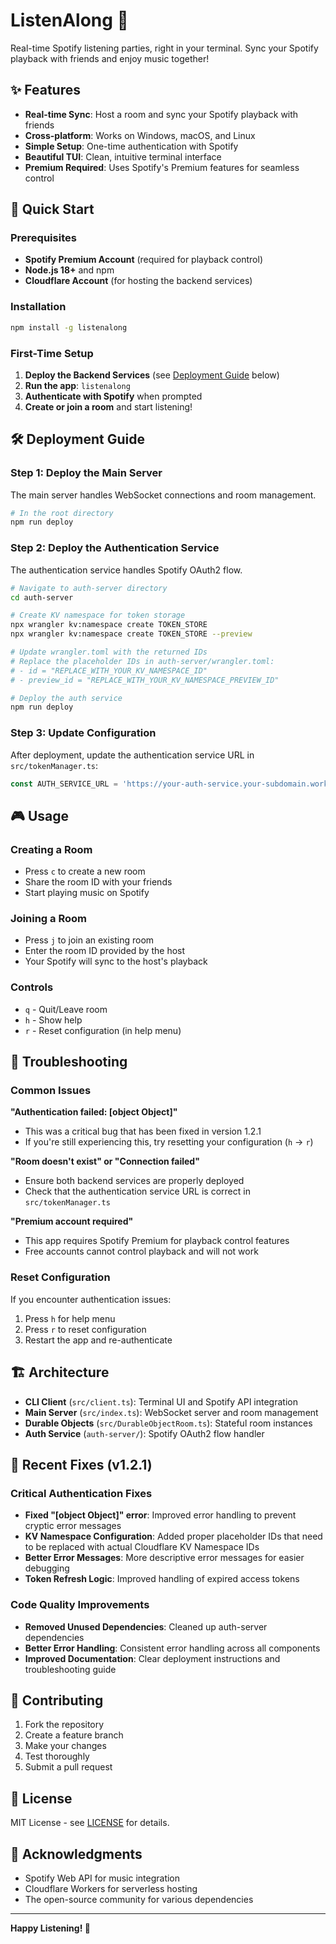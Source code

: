 # ListenAlong 🎵

Real-time Spotify listening parties, right in your terminal. Sync your Spotify playback with friends and enjoy music together!

## ✨ Features

- **Real-time Sync**: Host a room and sync your Spotify playback with friends
- **Cross-platform**: Works on Windows, macOS, and Linux
- **Simple Setup**: One-time authentication with Spotify
- **Beautiful TUI**: Clean, intuitive terminal interface
- **Premium Required**: Uses Spotify's Premium features for seamless control

## 🚀 Quick Start

### Prerequisites

- **Spotify Premium Account** (required for playback control)
- **Node.js 18+** and npm
- **Cloudflare Account** (for hosting the backend services)

### Installation

```bash
npm install -g listenalong
```

### First-Time Setup

1. **Deploy the Backend Services** (see [Deployment Guide](#deployment-guide) below)
2. **Run the app**: `listenalong`
3. **Authenticate with Spotify** when prompted
4. **Create or join a room** and start listening!

## 🛠️ Deployment Guide

### Step 1: Deploy the Main Server

The main server handles WebSocket connections and room management.

```bash
# In the root directory
npm run deploy
```

### Step 2: Deploy the Authentication Service

The authentication service handles Spotify OAuth2 flow.

```bash
# Navigate to auth-server directory
cd auth-server

# Create KV namespace for token storage
npx wrangler kv:namespace create TOKEN_STORE
npx wrangler kv:namespace create TOKEN_STORE --preview

# Update wrangler.toml with the returned IDs
# Replace the placeholder IDs in auth-server/wrangler.toml:
# - id = "REPLACE_WITH_YOUR_KV_NAMESPACE_ID"
# - preview_id = "REPLACE_WITH_YOUR_KV_NAMESPACE_PREVIEW_ID"

# Deploy the auth service
npm run deploy
```

### Step 3: Update Configuration

After deployment, update the authentication service URL in `src/tokenManager.ts`:

```typescript
const AUTH_SERVICE_URL = 'https://your-auth-service.your-subdomain.workers.dev';
```

## 🎮 Usage

### Creating a Room
- Press `c` to create a new room
- Share the room ID with your friends
- Start playing music on Spotify

### Joining a Room
- Press `j` to join an existing room
- Enter the room ID provided by the host
- Your Spotify will sync to the host's playback

### Controls
- `q` - Quit/Leave room
- `h` - Show help
- `r` - Reset configuration (in help menu)

## 🔧 Troubleshooting

### Common Issues

**"Authentication failed: [object Object]"**
- This was a critical bug that has been fixed in version 1.2.1
- If you're still experiencing this, try resetting your configuration (`h` → `r`)

**"Room doesn't exist" or "Connection failed"**
- Ensure both backend services are properly deployed
- Check that the authentication service URL is correct in `src/tokenManager.ts`

**"Premium account required"**
- This app requires Spotify Premium for playback control features
- Free accounts cannot control playback and will not work

### Reset Configuration

If you encounter authentication issues:

1. Press `h` for help menu
2. Press `r` to reset configuration
3. Restart the app and re-authenticate

## 🏗️ Architecture

- **CLI Client** (`src/client.ts`): Terminal UI and Spotify API integration
- **Main Server** (`src/index.ts`): WebSocket server and room management
- **Durable Objects** (`src/DurableObjectRoom.ts`): Stateful room instances
- **Auth Service** (`auth-server/`): Spotify OAuth2 flow handler

## 📝 Recent Fixes (v1.2.1)

### Critical Authentication Fixes
- **Fixed "[object Object]" error**: Improved error handling to prevent cryptic error messages
- **KV Namespace Configuration**: Added proper placeholder IDs that need to be replaced with actual Cloudflare KV Namespace IDs
- **Better Error Messages**: More descriptive error messages for easier debugging
- **Token Refresh Logic**: Improved handling of expired access tokens

### Code Quality Improvements
- **Removed Unused Dependencies**: Cleaned up auth-server dependencies
- **Better Error Handling**: Consistent error handling across all components
- **Improved Documentation**: Clear deployment instructions and troubleshooting guide

## 🤝 Contributing

1. Fork the repository
2. Create a feature branch
3. Make your changes
4. Test thoroughly
5. Submit a pull request

## 📄 License

MIT License - see [LICENSE](LICENSE) for details.

## 🙏 Acknowledgments

- Spotify Web API for music integration
- Cloudflare Workers for serverless hosting
- The open-source community for various dependencies

---

**Happy Listening! 🎵**